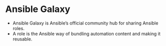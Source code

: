 # Ansible Galaxy

* Ansible Galaxy is Ansible’s official community hub for sharing Ansible roles. 
* A role is the Ansible way of bundling automation content and making it reusable.

